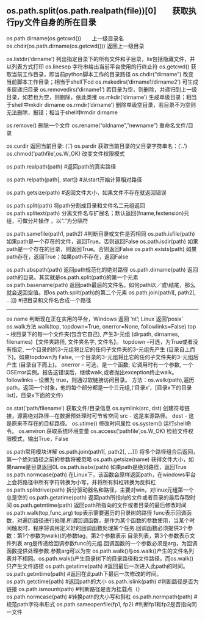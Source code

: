 os.path.split(os.path.realpath(__file__))[0]　　获取执行py文件自身的所在目录
-------------------------------------------------------------------------------------------------------------------------
os.path.dirname(os.getcwd())　　上一级目录名
os.chdir(os.path.dirname(os.getcwd()))   返回上一级目录

os.listdir(‘dirname’)     列出指定目录下的所有文件和子目录，lis包括隐藏文件，并以列表方式打印
os.linesep    字符串给出当前平台使用的行终止符
os.getcwd()     获取当前工作目录，即当前python脚本工作的目录路径
os.chdir(“dirname”)     改变当前脚本工作目录；相当于shell下cd
os.makedirs(‘dirname1/dirname2’)     可生成多层递归目录
os.removedirs(‘dirname1’)     若目录为空，则删除，并递归到上一级目录，如若也为空，则删除，依此类推
os.mkdir(‘dirname’)     生成单级目录；相当于shell中mkdir dirname
os.rmdir(‘dirname’)     删除单级空目录，若目录不为空则无法删除，报错；相当于shell中rmdir dirname

os.remove()     删除一个文件
os.rename(“oldname”,”newname”)     重命名文件/目录

os.curdir     返回当前目录: (‘.’)
os.pardir     获取当前目录的父目录字符串名：(‘..’)
os.chmod(‘pathfile’,os.W_OK)     改变文件权限模式

os.path.realpath(path)      #返回path的真实路径

os.path.relpath(path[, start])      #从start开始计算相对路径

os.path.getsize(path)      #返回文件大小，如果文件不存在就返回错误

os.path.split(path)     将path分割成目录和文件名二元组返回
os.path.splitext(path)     分离文件名与扩展名；默认返回(fname,fextension)元组，可做分片操作 ，以“.”为分隔符


os.path.samefile(path1, path2)      #判断目录或文件是否相同
os.path.isfile(path)     如果path是一个存在的文件，返回True。否则返回False
os.path.isdir(path)     如果path是一个存在的目录，则返回True。否则返回False
os.path.exists(path)     如果path存在，返回True；如果path不存在，返回False


os.path.abspath(path)     返回path规范化的绝对路径
os.path.dirname(path)     返回path的目录。其实就是os.path.split(path)的第一个元素
os.path.basename(path)     返回path最后的文件名。如何path以／或\结尾，那么就会返回空值。即os.path.split(path)的第二个元素
os.path.join(path1[, path2[, ...]])      #把目录和文件名合成一个路径

-------------------------------------------------------------------------------------------------------------------------
os.name    判断现在正在实用的平台，Windows 返回 ‘nt’; Linux 返回’posix’
os.walk方法 
    walk(top, topdown=True, onerror=None, followlinks=False) 
    top – 根目录下的每一个文件夹(包含它自己), 产生3-元组 (dirpath, dirnames, filenames)【文件夹路径, 文件夹名字, 文件名】。 
    topdown –可选，为True或者没有指定, 一个目录的的3-元组将比它的任何子文件夹的3-元组先产生 (目录自上而下)。如果topdown为 False, 一个目录的3-元组将比它的任何子文件夹的3-元组后产生 (目录自下而上)。 
    onerror – 可选，是一个函数; 它调用时有一个参数, 一个OSError实例。报告这错误后，继续walk,或者抛出exception终止walk。 
    followlinks – 设置为 true，则通过软链接访问目录。 
    方法：os.walk(path),遍历path，返回一个对象，他的每个部分都是一个三元组,(‘目录x’，[目录x下的目录list]，目录x下面的文件)

os.stat(‘path/filename’)     获取文件/目录信息
os.symlink(src, dst)     创建符号链接，源需绝对路径—在数据预处理时可节省空间 
    src - 这是来源路径。 
    dest - 这是原来不存在的目标路径。
os.utime()     修改时间属性
os.system()     运行shell命令。
os.environ     获取系统环境变量
os.access(‘pathfile’,os.W_OK)     检验文件权限模式，输出True，False

os.path常用模块详解
os.path.join(path1[, path2[, …]])     将多个路径组合后返回，第一个绝对路径之前的参数将被忽略
os.path.getsize(name)    获得文件大小，如果name是目录返回0L
os.path.isabs(path)     如果path是绝对路径，返回True
os.path.normcase(path)     在Linux下，该函数会原样返回path，在windows平台上会将路径中所有字符转换为小写，并将所有斜杠转换为反斜杠
os.path.splitdrive(path)     拆分驱动器名和路径，主要对win，对linux元组第一个总是空的
os.path.getatime(path)     返回path所指向的文件或者目录的最后存取时间
os.path.getmtime(path)     返回path所指向的文件或者目录的最后修改时间
os.path.walk(top,func,arg) 
    top表示需要遍历的目录树的路径 
    func表示回调函数，对遍历路径进行处理.所谓回调函数，是作为某个函数的参数使用，当某个时间触发时，程序将调用定义好的回调函数处理某个任务.回调函数必须提供3个参数：第1个参数为walk()的参数tag，第2个参数表示    目录列表，第3个参数表示文件列表 
    arg是传递给回调参数func的元组.回调函数的一个参数必须是arg，为回调函数提供处理参数.参数arg可以为空
os.path.walk()与os.walk()产生的文件名列表并不相同。os.path.walk()产生目录树下的目录路径和文件路径，而os.walk()只产生文件路径
os.path.getatime(path)      #返回最后一次进入此path的时间。
os.path.getmtime(path)      #返回在此path下最后一次修改的时间。
os.path.getctime(path)      #返回path的大小
os.path.islink(path)      #判断路径是否为链接
os.path.ismount(path)      #判断路径是否为挂载点（）
os.path.normcase(path)      #转换path的大小写和斜杠
os.path.normpath(path)      #规范path字符串形式
os.path.sameopenfile(fp1, fp2)      #判断fp1和fp2是否指向同一文件
